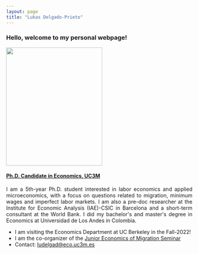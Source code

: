 ```yaml
---
layout: page
title: "Lukas Delgado-Prieto"
---
```


### Hello, welcome to my personal webpage! 

 <img align="float:left" width="260" height="320" src="https://user-images.githubusercontent.com/57502134/186741596-b93baccb-0009-4910-8db5-26d27765dc15.png">  
 

#### [Ph.D. Candidate in Economics, UC3M](http://economics.uc3m.es/personal/delgado-prieto/)

<p align="justify"> 
I am a 5th-year Ph.D. student interested in labor economics and applied microeconomics, with a focus on questions related to migration, minimum wages and imperfect labor markets. I am also a pre-doc researcher at the Institute for Economic Analysis (IAE)-CSIC in Barcelona and a short-term consultant at the World Bank. I did my bachelor's and master's degree in Economics at Universidad de Los Andes in Colombia.
</p>

 - I am visiting the Economics Department at UC Berkeley in the Fall-2022!
 - I am the co-organizer of the [Junior Economics of Migration Seminar](https://sites.google.com/view/the-economics-of-migration)
 - Contact: [ludelgad@eco.uc3m.es](mailto:ludelgad@eco.uc3m.es)
